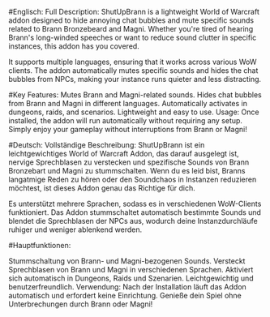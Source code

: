 #Englisch:
Full Description: ShutUpBrann is a lightweight World of Warcraft addon designed to hide annoying 
chat bubbles and mute specific sounds related to Brann Bronzebeard and Magni. 
Whether you're tired of hearing Brann's long-winded speeches or want to reduce sound clutter in specific instances, 
this addon has you covered.

It supports multiple languages, ensuring that it works across various WoW clients. 
The addon automatically mutes specific sounds and hides the chat bubbles from NPCs, 
making your instance runs quieter and less distracting.

#Key Features:
Mutes Brann and Magni-related sounds.
Hides chat bubbles from Brann and Magni in different languages.
Automatically activates in dungeons, raids, and scenarios.
Lightweight and easy to use.
Usage: Once installed, the addon will run automatically without requiring any setup. 
Simply enjoy your gameplay without interruptions from Brann or Magni!


#Deutsch:
Vollständige Beschreibung: ShutUpBrann ist ein leichtgewichtiges World of Warcraft Addon, 
das darauf ausgelegt ist, nervige Sprechblasen zu verstecken und spezifische Sounds von 
Brann Bronzebart und Magni zu stummschalten. Wenn du es leid bist, Branns langatmige Reden zu hören 
oder den Soundchaos in Instanzen reduzieren möchtest, ist dieses Addon genau das Richtige für dich.

Es unterstützt mehrere Sprachen, sodass es in verschiedenen WoW-Clients funktioniert. 
Das Addon stummschaltet automatisch bestimmte Sounds und blendet die Sprechblasen der NPCs aus, 
wodurch deine Instanzdurchläufe ruhiger und weniger ablenkend werden.

#Hauptfunktionen:

Stummschaltung von Brann- und Magni-bezogenen Sounds.
Versteckt Sprechblasen von Brann und Magni in verschiedenen Sprachen.
Aktiviert sich automatisch in Dungeons, Raids und Szenarien.
Leichtgewichtig und benutzerfreundlich.
Verwendung: Nach der Installation läuft das Addon automatisch und erfordert keine Einrichtung. 
Genieße dein Spiel ohne Unterbrechungen durch Brann oder Magni!
